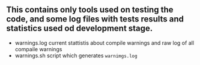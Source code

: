 ## This contains only tools used on testing the code, and some log files with tests results and statistics used od development stage.

- warnings.log
  current stattistis about compile warnings and raw log of all compaile warnings
- warnings.sh
  script which generates ```warnimgs.log```

